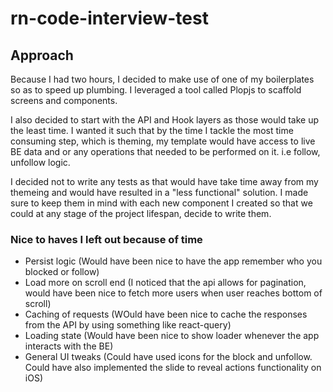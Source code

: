 # rn-code-interview-test

## Approach

Because I had two hours, I decided to make use of one of my boilerplates so as to speed up plumbing. I leveraged a tool called Plopjs to scaffold screens and components.

I also decided to start with the API and Hook layers as those would take up the least time. I wanted it such that by the time I tackle the most time consuming step, which is theming, my template would have access to live BE data and or any operations that needed to be performed on it. i.e follow, unfollow logic.

I decided not to write any tests as that would have take time away from my themeing and would have resulted in a "less functional" solution. I made sure to keep them in mind with each new component I created so that we could at any stage of the project lifespan, decide to write them.

### Nice to haves I left out because of time

- Persist logic (Would have been nice to have the app remember who you blocked or follow)
- Load more on scroll end (I noticed that the api allows for pagination, would have been nice to fetch more users when user reaches bottom of scroll)
- Caching of requests (WOuld have been nice to cache the responses from the API by using something like react-query)
- Loading state (Would have been nice to show loader whenever the app interacts with the BE)
- General UI tweaks (Could have used icons for the block and unfollow. Could have also implemented the slide to reveal actions functionality on iOS)
